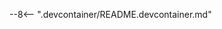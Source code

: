 <!-- markdownlint-disable MD041 -->

<!-- Using PyMdown Snippets for inclusion -->
--8<-- ".devcontainer/README.devcontainer.md"
